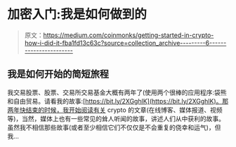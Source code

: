 # 加密入门:我是如何做到的

> 原文：<https://medium.com/coinmonks/getting-started-in-crypto-how-i-did-it-fba1fd13c63c?source=collection_archive---------6----------------------->

## 我是如何开始的简短旅程

我交易股票、股票、交易所交易基金大概有两年了(使用两个很棒的应用程序:袋熊和自由贸易。请看我的故事:[https://bit.ly/2XGghlK](https://bit.ly/2XGghlK)。那两年快结束的时候，我开始阅读有关 crypto 的文章(在线博客、媒体报道、视频等)，当然，媒体上也有一些常见的耸人听闻的故事，讲述人们从中获利的故事。虽然我不相信那些故事(或者至少相信它们不仅仅是不会重复的侥幸和运气)，但我…